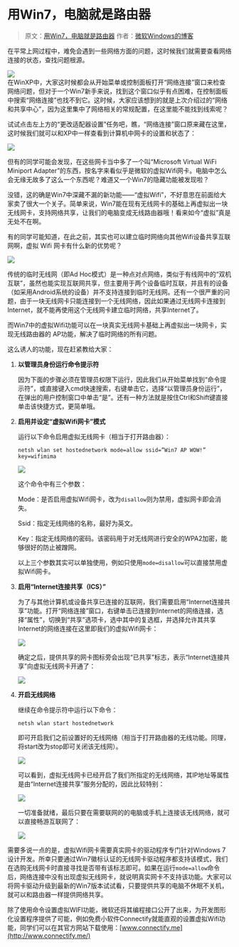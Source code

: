 # 用Win7，电脑就是路由器

> 原文：[用Win7，电脑就是路由器](http://blog.sina.com.cn/s/blog_6286984e0100kujt.html) 作者：[微软Windows的博客](http://blog.sina.com.cn/s/blog_6286984e0100kujt.html)

在平常上网过程中，难免会遇到一些网络方面的问题，这时候我们就需要查看网络连接的状态，查找问题根源。

<!-- ![](https://ipfs.io/ipfs/QmQtXLa5xLbqNsdv82cVYJA8hE9greNXR34FUfkENjoDND?4.jpg) -->

![](https://raw.githubusercontent.com/loremwalker/fq-book/master/docs/images/a12d690.jpg)    
在WinXP中，大家这时候都会从开始菜单或控制面板打开“网络连接”窗口来检查网络问题，但对于一个Win7新手来说，找到这个窗口似乎有点困难，在控制面板中搜索“网络连接”也找不到它。这时候，大家应该想到的就是上次介绍过的“网络和共享中心”，因为这里集中了网络相关的常规配置，在这里能不能找到线索呢？

试试点击左上方的“更改适配器设置”任务吧，瞧，“网络连接”窗口原来藏在这里，这时候我们就可以和XP中一样查看到计算机中网卡的设置和状态了：

<!-- ![](https://ipfs.io/ipfs/QmPQopQc63jx7VJ6x5DVzAShK3XbfsDLA2ZMictCSdWMcx?0.jpg)   -->

![](https://raw.githubusercontent.com/loremwalker/fq-book/master/docs/images/e88p690.jpg) 

但有的同学可能会发现，在这些网卡当中多了一个叫“Microsoft Virtual WiFi Miniport Adapter”的东西，按名字来看似乎是微软的虚拟Wifi网卡。电脑中怎么会无缘无故多了这么一个东西呢？难道又一个Win7的隐藏功能被发现啦？

没错，这的确是Win7中深藏不漏的新功能——“虚拟Wifi”，不好意思在前面给大家卖了很大一个关子。简单来说，Win7能在现有无线网卡的基础上再虚拟出一块无线网卡，支持网络共享，让我们的电脑变成无线路由器哦！看来如今“虚拟”真是无处不在啊。

有的同学可能知道，在此之前，其实也可以建立临时网络向其他Wifi设备共享互联网啊，虚拟 Wifi 网卡有什么新的优势呢？

<!-- ![](https://ipfs.io/ipfs/QmbDefgaVGHeDwmMdbS4BGi27r8wpYNwzNHJZpWWUBXTQJ?0.jpg)   -->

![](https://raw.githubusercontent.com/loremwalker/fq-book/master/docs/images/a3et690.jpg) 

传统的临时无线网（即Ad Hoc模式）是一种点对点网络，类似于有线网中的“双机互联”，虽然也能实现互联网共享，但主要用于两个设备临时互联，并且有的设备（如采用Android系统的设备）并不支持连接到临时无线网。还有一个很严重的问题，由于一块无线网卡只能连接到一个无线网络，因此如果通过无线网卡连接到Internet，就不能再使用这个无线网卡建立临时网络，共享Internet了。

而Win7中的虚拟Wifi功能可以在一块真实无线网卡基础上再虚拟出一块网卡，实现无线路由器的 AP功能，解决了临时网络的所有问题。

这么诱人的功能，现在赶紧教给大家：

1. **以管理员身份运行命令提示符**

    因为下面的步骤必须在管理员权限下运行，因此我们从开始菜单找到“命令提示符”，或直接键入cmd快速搜索，右键单击它，选择“以管理员身份运行”，在弹出的用户控制窗口中单击“是”。还有一种方法就是按住Ctrl和Shift键直接单击该快捷方式，更简单哦。

2. **启用并设定“虚拟Wifi网卡”模式**

    运行以下命令启用虚拟无线网卡（相当于打开路由器）：

    `netsh wlan set hostednetwork mode=allow ssid=”Win7 AP WOW!” key=wifimima`

    <!-- ![](https://ipfs.io/ipfs/QmaMeEgS3zw7VeCXrcxAyRdiQPhynYVaanbWJT6Q1Y2bYo?1.jpg)  -->
    
    ![](https://raw.githubusercontent.com/loremwalker/fq-book/master/docs/images/cd41e690.jpg) 

    这个命令中有三个参数：

    Mode：是否启用虚拟Wifi网卡，改为`disallow`则为禁用，虚拟网卡即会消失。

    Ssid：指定无线网络的名称，最好为英文。

    Key：指定无线网络的密码。该密码用于对无线网进行安全的WPA2加密，能够很好的防止被蹭网。

    以上三个参数其实可以单独使用，例如只使用`mode=disallow`可以直接禁用虚拟Wifi网卡。

3. **启用“Internet连接共享（ICS）”**

    为了与其他计算机或设备共享已连接的互联网，我们需要启用“Internet连接共享”功能。打开“网络连接”窗口，右键单击已连接到Internet的网络连接，选择“属性”，切换到“共享”选项卡，选中其中的复选框，并选择允许其共享Internet的网络连接在这里即我们的虚拟Wifi网卡：

    ![](https://raw.githubusercontent.com/loremwalker/fq-book/master/docs/images/d1de690.jpg)
    
    确定之后，提供共享的网卡图标旁会出现“已共享”标志，表示“Internet连接共享”向虚拟无线网卡开通了：
    
    ![](https://raw.githubusercontent.com/loremwalker/fq-book/master/docs/images/e2f690.jpg)

4. **开启无线网络**

    继续在命令提示符中运行以下命令：

    `netsh wlan start hostednetwork`

    即可开启我们之前设置好的无线网络（相当于打开路由器的无线功能。同理，将start改为stop即可关闭该无线网）。

    <!-- ![](https://ipfs.io/ipfs/QmZGdo9UjyEKx5v3pSzKaTvTeFonGRwVs6wR7NdXinfraw?0.jpg) -->

    ![](https://raw.githubusercontent.com/loremwalker/fq-book/master/docs/images/et6ae690.jpg)

    可以看到，虚拟无线网卡已经开启了我们所指定的无线网络，其IP地址等属性是由“Internet连接共享”服务分配的，因此比较特别：

    <!-- ![](https://ipfs.io/ipfs/QmSykUE1kpTVbUiiGnn3QoSyokGfpsTR7mwSE3HiSTr1SL?4.jpg) -->

    ![](https://raw.githubusercontent.com/loremwalker/fq-book/master/docs/images/c17ec690.jpg)

    一切准备就绪，最后只要在需要联网的的电脑或手机上连接该无线网络，就可以直接畅游互联网了：

    <!-- ![](https://ipfs.io/ipfs/QmR3wMDpsf4MngKbRWuiw8s8BAednxzGWhUcCpqy3tn2Ed?1.jpg) -->

    ![](https://raw.githubusercontent.com/loremwalker/fq-book/master/docs/images/dcd690.jpg)
    
需要多说一点的是，虚拟Wifi网卡需要真实网卡的驱动程序专门针对Windows 7设计开发。所幸只要通过Win7徽标认证的无线网卡驱动程序都支持该模式，我们在选购无线网卡时直接寻找是否带有该标志即可。如果在运行`mode=allow`命令后，网络连接中没有出现虚拟无线网卡，就说明真实网卡不支持该功能。大家可以将网卡驱动升级到最新的Win7版本试试看，只要提供共享的电脑不休眠不关机，就可以和路由器一样提供网络共享。

除了使用命令设置虚拟WIFI功能，微软还将其编程接口公开了出来，为开发图形化设置程序提供了可能，例如免费小软件Connectify就能直观的设置虚拟Wifi功能，同学们可以在其官方网站下载使用：[www.connectify.me](http://www.connectify.me/)


<!--分别替换启用“Internet连接共享（ICS）的图片即可  -->
<!-- ![](https://raw.githubusercontent.com/loremwalker/fq-book/master/docs/images/d1de690.jpg)-->

<!-- ![](https://raw.githubusercontent.com/loremwalker/fq-book/master/docs/images/e2f690.jpg) -->


<!-- ipfs 启用“Internet连接共享（ICS）的图片-->
<!-- ![](https://ipfs.io/ipfs/QmQkAtXoff2tp8uiRbpGNwAA4hTbCqm8uRGjXmayWP1RcN?4.jpg)   -->

 <!-- ![](https://ipfs.io/ipfs/QmagdtNek1pwCGB6syXtf46WY6MuJFcrJieS9W623NFUik?0.jpg) -->